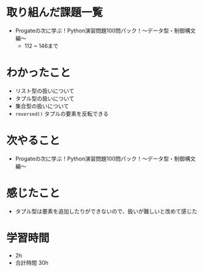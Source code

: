 # 取り組んだ課題一覧
- Progateの次に学ぶ！Python演習問題100問パック！〜データ型・制御構文編〜
  - 112 ~ 146まで
# わかったこと
- リスト型の扱いについて
- タプル型の扱いについて
- 集合型の扱いについて
-  `reversed()` タプルの要素を反転できる
# 次やること
- Progateの次に学ぶ！Python演習問題100問パック！〜データ型・制御構文編〜
# 感じたこと
- タプル型は要素を追加したりができないので、扱いが難しいと改めて感じた
# 学習時間
- 2h
- 合計時間 30h